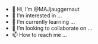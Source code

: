 - 👋 Hi, I’m @MAJjauggernaut
- 👀 I’m interested in ...
- 🌱 I’m currently learning ...
- 💞️ I’m looking to collaborate on ...
- 📫 How to reach me ...

<!---
MAJjauggernaut/MAJjauggernaut is a ✨ special ✨ repository because its `README.md` (this file) appears on your GitHub profile.
You can click the Preview link to take a look at your changes.
--->

